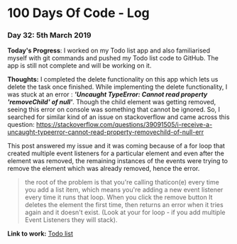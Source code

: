 # 100 Days Of Code - Log

### Day 32: 5th March 2019


**Today's Progress**: I worked on my Todo list app and also familiarised myself with git commands and pushed my Todo list code to GitHub. The app is still not complete and will be working on it.

**Thoughts:** I completed the delete functionality on this app which lets us delete the task once finished. While implementing the delete functionality, I was stuck at an error : **_'Uncaught TypeError: Cannot read property 'removeChild' of null'_**. Though the child element was getting removed, seeing this error on console was something that cannot be ignored. So, I searched for similar kind of an issue on stackoverflow and came across this question: 
https://stackoverflow.com/questions/39091505/i-receive-a-uncaught-typeerror-cannot-read-property-removechild-of-null-err

This post answered my issue and it was coming because of a for loop that created multiple event listeners for a particular element and even after the element was removed, the remaining instances of the events were trying to remove the element which was already removed, hence the error.

>the root of the problem is that you're calling thaticon(e) every time you add a list item, which means you're adding a new event listener every time it runs that loop. When you click the remove button It deletes the element the first time, then returns an error when it tries again and it doesn't exist. (Look at your for loop - if you add multiple Event Listeners they will stack).


**Link to work:** [Todo list](https://github.com/RaunaqChawhan/Todo-List)
